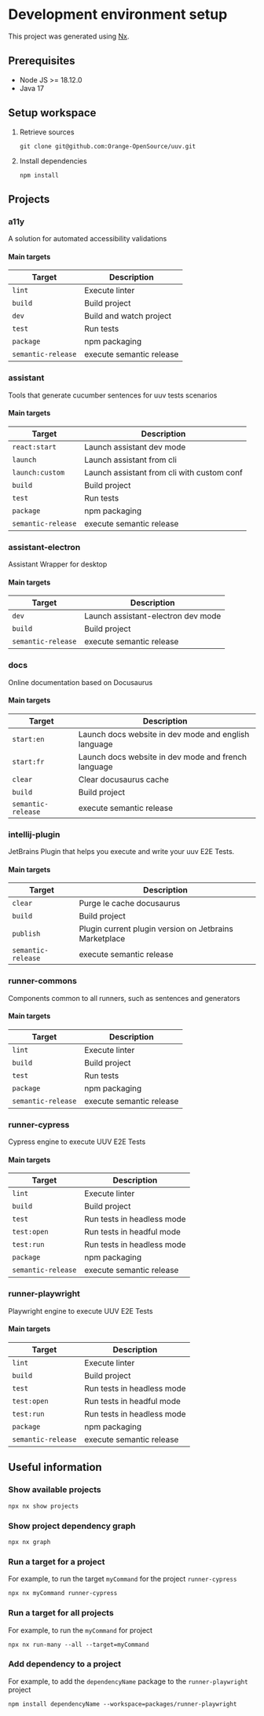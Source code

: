 # Development environment setup

This project was generated using [Nx](https://nx.dev).

## Prerequisites

- Node JS >= 18.12.0
- Java 17

## Setup workspace

1. Retrieve sources
    ```shell
    git clone git@github.com:Orange-OpenSource/uuv.git
    ```
2. Install dependencies
    ```shell
    npm install
    ```

## Projects

### a11y

A solution for automated accessibility validations

#### Main targets

| Target             | Description              |
|--------------------|--------------------------|
| `lint`             | Execute linter           |
| `build`            | Build project            |
| `dev`              | Build and watch project  |
| `test`             | Run tests                |
| `package`          | npm packaging            |
| `semantic-release` | execute semantic release |

### assistant

Tools that generate cucumber sentences for uuv tests scenarios

#### Main targets

| Target             | Description                                |
|--------------------|--------------------------------------------|
| `react:start`      | Launch assistant dev mode                  |
| `launch`           | Launch assistant from cli                  |
| `launch:custom`    | Launch assistant from cli with custom conf |
| `build`            | Build project                              |
| `test`             | Run tests                                  |
| `package`          | npm packaging                              |
| `semantic-release` | execute semantic release                   |

### assistant-electron

Assistant Wrapper for desktop

#### Main targets

| Target             | Description                        |
|--------------------|------------------------------------|
| `dev`              | Launch assistant-electron dev mode |
| `build`            | Build project                      |
| `semantic-release` | execute semantic release           |

### docs

Online documentation based on Docusaurus

#### Main targets

| Target             | Description                                          |
|--------------------|------------------------------------------------------|
| `start:en`         | Launch docs website in dev mode and english language |
| `start:fr`         | Launch docs website in dev mode and french language  |
| `clear`            | Clear docusaurus cache                               |
| `build`            | Build project                                        |
| `semantic-release` | execute semantic release                             |

### intellij-plugin

JetBrains Plugin that helps you execute and write your uuv E2E Tests.

#### Main targets

| Target             | Description                                            |
|--------------------|--------------------------------------------------------|
| `clear`            | Purge le cache docusaurus                              |
| `build`            | Build project                                          |
| `publish`          | Plugin current plugin version on Jetbrains Marketplace |
| `semantic-release` | execute semantic release                               |

### runner-commons

Components common to all runners, such as sentences and generators

#### Main targets

| Target             | Description              |
|--------------------|--------------------------|
| `lint`             | Execute linter           |
| `build`            | Build project            |
| `test`             | Run tests                |
| `package`          | npm packaging            |
| `semantic-release` | execute semantic release |

### runner-cypress

Cypress engine to execute UUV E2E Tests

#### Main targets

| Target             | Description                |
|--------------------|----------------------------|
| `lint`             | Execute linter             |
| `build`            | Build project              |
| `test`             | Run tests in headless mode |
| `test:open`        | Run tests in headful mode  |
| `test:run`         | Run tests in headless mode |
| `package`          | npm packaging              |
| `semantic-release` | execute semantic release   |

### runner-playwright

Playwright engine to execute UUV E2E Tests

#### Main targets

| Target             | Description                |
|--------------------|----------------------------|
| `lint`             | Execute linter             |
| `build`            | Build project              |
| `test`             | Run tests in headless mode |
| `test:open`        | Run tests in headful mode  |
| `test:run`         | Run tests in headless mode |
| `package`          | npm packaging              |
| `semantic-release` | execute semantic release   |

## Useful information

### Show available projects

```shell
npx nx show projects
```

### Show project dependency graph

```shell
npx nx graph
```

### Run a target for a project

For example, to run the target `myCommand` for the project `runner-cypress`

```shell
npx nx myCommand runner-cypress
```

### Run a target for all projects

For example, to run the `myCommand` for project

```shell
npx nx run-many --all --target=myCommand
```

### Add dependency to a project

For example, to add the `dependencyName` package to the `runner-playwright` project

```shell
npm install dependencyName --workspace=packages/runner-playwright
```
